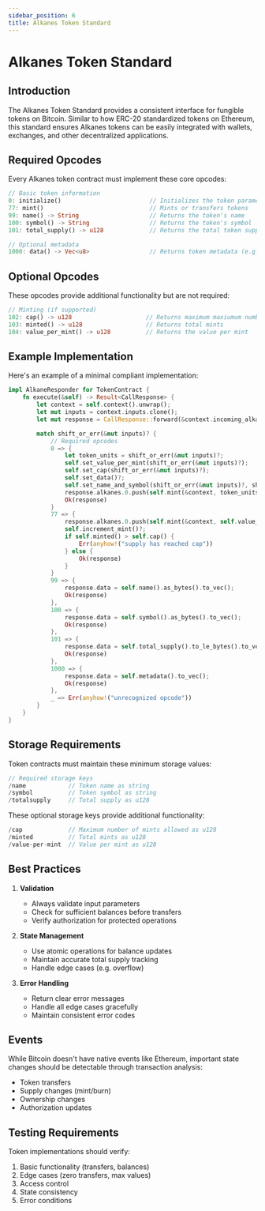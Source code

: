 ```yaml
---
sidebar_position: 6
title: Alkanes Token Standard
---
```


# Alkanes Token Standard

## Introduction

The Alkanes Token Standard provides a consistent interface for fungible tokens on Bitcoin. Similar to how ERC-20 standardized tokens on Ethereum, this standard ensures Alkanes tokens can be easily integrated with wallets, exchanges, and other decentralized applications.

## Required Opcodes

Every Alkanes token contract must implement these core opcodes:

```rust
// Basic token information
0: initialize()                         // Initializes the token parameters during deployment
77: mint()                              // Mints or transfers tokens
99: name() -> String                    // Returns the token's name
100: symbol() -> String                 // Returns the token's symbol
101: total_supply() -> u128             // Returns the total token supply

// Optional metadata
1000: data() -> Vec<u8>                 // Returns token metadata (e.g. image)
```

## Optional Opcodes

These opcodes provide additional functionality but are not required:

```rust
// Minting (if supported)
102: cap() -> u128                     // Returns maximum maxiumum number of mints allowed
103: minted() -> u128                  // Returns total mints
104: value_per_mint() -> u128          // Returns the value per mint
```

## Example Implementation

Here's an example of a minimal compliant implementation:

```rust
impl AlkaneResponder for TokenContract {
    fn execute(&self) -> Result<CallResponse> {
        let context = self.context().unwrap();
        let mut inputs = context.inputs.clone();
        let mut response = CallResponse::forward(&context.incoming_alkanes);

        match shift_or_err(&mut inputs)? {
            // Required opcodes
            0 => {
                let token_units = shift_or_err(&mut inputs)?;
                self.set_value_per_mint(shift_or_err(&mut inputs)?);
                self.set_cap(shift_or_err(&mut inputs)?);
                self.set_data()?;
                self.set_name_and_symbol(shift_or_err(&mut inputs)?, shift_or_err(&mut inputs)?);
                response.alkanes.0.push(self.mint(&context, token_units)?);
                Ok(response)
            }
            77 => {
                response.alkanes.0.push(self.mint(&context, self.value_per_mint())?);
                self.increment_mint()?;
                if self.minted() > self.cap() {
                    Err(anyhow!("supply has reached cap"))
                } else {
                    Ok(response)
                }
            }
            99 => {
                response.data = self.name().as_bytes().to_vec();
                Ok(response)
            },
            100 => {
                response.data = self.symbol().as_bytes().to_vec();
                Ok(response)
            },
            101 => {
                response.data = self.total_supply().to_le_bytes().to_vec();
                Ok(response)
            },
            1000 => {
                response.data = self.metadata().to_vec();
                Ok(response)
            },
            _ => Err(anyhow!("unrecognized opcode"))
        }
    }
}
```

## Storage Requirements

Token contracts must maintain these minimum storage values:

```rust
// Required storage keys
/name            // Token name as string
/symbol          // Token symbol as string
/totalsupply     // Total supply as u128
```

These optional storage keys provide additional functionality:

```rust
/cap             // Maximum number of mints allowed as u128
/minted          // Total mints as u128
/value-per-mint  // Value per mint as u128
```

## Best Practices

1. **Validation**

   - Always validate input parameters
   - Check for sufficient balances before transfers
   - Verify authorization for protected operations

2. **State Management**

   - Use atomic operations for balance updates
   - Maintain accurate total supply tracking
   - Handle edge cases (e.g. overflow)

3. **Error Handling**
   - Return clear error messages
   - Handle all edge cases gracefully
   - Maintain consistent error codes

## Events

While Bitcoin doesn't have native events like Ethereum, important state changes should be detectable through transaction analysis:

- Token transfers
- Supply changes (mint/burn)
- Ownership changes
- Authorization updates

## Testing Requirements

Token implementations should verify:

1. Basic functionality (transfers, balances)
2. Edge cases (zero transfers, max values)
3. Access control
4. State consistency
5. Error conditions
